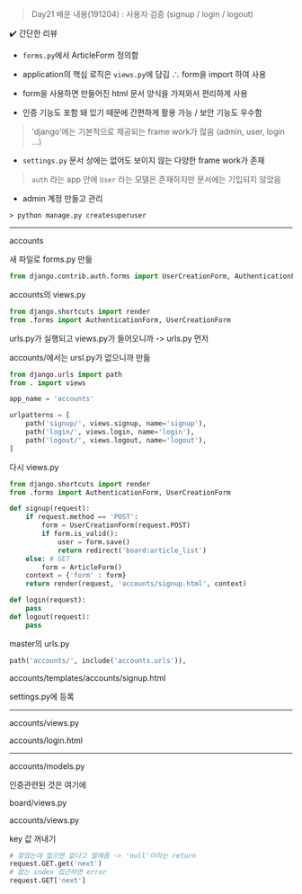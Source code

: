 > Day21 배운 내용(191204) : 사용자 검증 (signup / login / logout)

:heavy_check_mark: 간단한 리뷰

- `forms.py`에서 ArticleForm 정의함

- application의 핵심 로직은  `views.py`에 담김 ∴ form을 import 하여 사용 

- form을 사용하면 만들어진 html 문서 양식을 가져와서 편리하게 사용
- 인증 기능도 포함 돼 있기 때문에 간편하게 활용 가능 / 보안 기능도 우수함

> 'django'에는 기본적으로 제공되는 frame work가 많음 (admin, user, login ...)

- `settings.py` 문서 상에는 없어도 보이지 않는 다양한 frame work가 존재

> `auth` 라는 app 안에 `User` 라는 모델은 존재하지만 문서에는 기입되지 않았음

- admin 계정 만들고 관리

``` command
> python manage.py createsuperuser
```

---------------------------------------

accounts

새 파일로 forms.py 만듦

``` python
from django.contrib.auth.forms import UserCreationForm, AuthenticationForm
```

accounts의 views.py

``` python
from django.shortcuts import render
from .forms import AuthenticationForm, UserCreationForm
```

urls.py가 실행되고 views.py가 들어오니까 -> urls.py 먼저

accounts/에서는 ursl.py가 없으니까 만듦

``` python
from django.urls import path
from . import views

app_name = 'accounts'

urlpatterns = [
    path('signup/', views.signup, name='signup'),
    path('login/', views.login, name='login'),
    path('logout/', views.logout, name='logout'),
]
```

다시 views.py

``` python
from django.shortcuts import render
from .forms import AuthenticationForm, UserCreationForm

def signup(request):
    if request.method == 'POST':
        form = UserCreationForm(request.POST)
        if form.is_valid():
            user = form.save()
            return redirect('board:article_list')
    else: # GET
        form = ArticleForm()
    context = {'form' : form}
    return render(request, 'accounts/signup.html', context)

def login(request):
    pass
def logout(request):
    pass
```

master의 urls.py

``` python
path('accounts/', include('accounts.urls')),
```

accounts/templates/accounts/signup.html

settings.py에 등록

-------

accounts/views.py

accounts/login.html

--------------------

accounts/models.py

인증관련된 것은 여기에



board/views.py

accounts/views.py





key 값 꺼내기

``` python
# 찾았는데 없으면 없다고 말해줌 -> 'null'이라는 return
request.GET.get('next')
# 없는 index 접근하면 error
request.GET['next']
```

